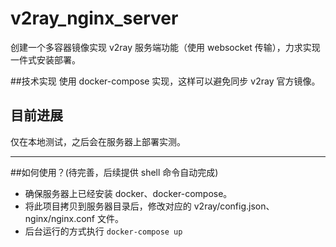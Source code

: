 # v2ray_nginx_server
创建一个多容器镜像实现 v2ray 服务端功能（使用 websocket 传输），力求实现一件式安装部署。

##技术实现
使用 docker-compose 实现，这样可以避免同步 v2ray 官方镜像。

## 目前进展
仅在本地测试，之后会在服务器上部署实测。

---

##如何使用？(待完善，后续提供 shell 命令自动完成)
* 确保服务器上已经安装 docker、docker-compose。
* 将此项目拷贝到服务器目录后，修改对应的 v2ray/config.json、nginx/nginx.conf 文件。
* 后台运行的方式执行 `docker-compose up`
